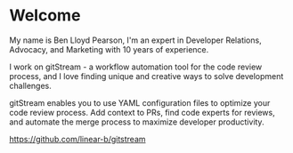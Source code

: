 # Welcome

My name is Ben Lloyd Pearson, I'm an expert in Developer Relations, Advocacy, and Marketing with 10 years of experience. 

I work on gitStream - a workflow automation tool for the code review process, and I love finding unique and creative ways to solve development challenges.

gitStream enables you to use YAML configuration files to optimize your code review process. Add context to PRs, find code experts for reviews, and automate the merge process to maximize developer productivity.

https://github.com/linear-b/gitstream

